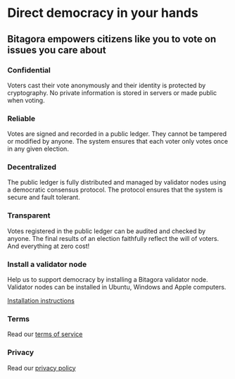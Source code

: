 # Direct democracy in your hands
## Bitagora empowers citizens like you to vote on issues you care about

### Confidential
Voters cast their vote anonymously and their identity is protected by cryptography. No private information is stored in servers or made public when voting.

### Reliable
Votes are signed and recorded in a public ledger. They cannot be tampered or modified by anyone. The system ensures that each voter only votes once in any given election.

### Decentralized
The public ledger is fully distributed and managed by validator nodes using a democratic consensus protocol. The protocol ensures that the system is secure and fault tolerant.

### Transparent
Votes registered in the public ledger can be audited and checked by anyone. The final results of an election faithfully reflect the will of voters. And everything at zero cost!

### Install a validator node
Help us to support democracy by installing a Bitagora validator node. Validator nodes can be installed in Ubuntu, Windows and Apple computers.

[Installation instructions](https://github.com/Bitagora/bitagora-node/master/README.md)

### Terms
Read our [terms of service](static/en/terms.md)

### Privacy
Read our [privacy policy](static/en/privacy.md)
